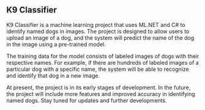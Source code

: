 ## K9 Classifier

K9 Classifier is a machine learning project that uses ML.NET and C# to identify named dogs in images. The project is designed to allow users to upload an image of a dog, and the system will predict the name of the dog in the image using a pre-trained model.

The training data for the model consists of labeled images of dogs with their respective names. For example, if there are hundreds of labeled images of a particular dog with a specific name, the system will be able to recognize and identify that dog in a new image.

At present, the project is in its early stages of development. In the future, the project will include more features and improved accuracy in identifying named dogs. Stay tuned for updates and further developments.

